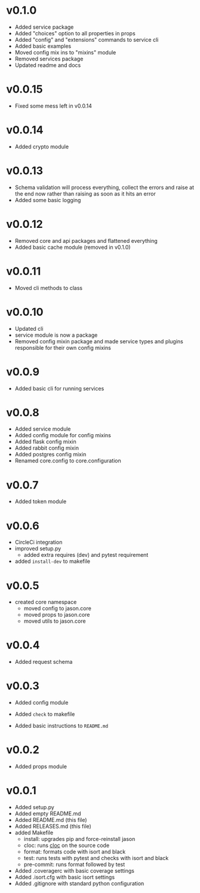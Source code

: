 v0.1.0
===

- Added service package
- Added "choices" option to all properties in props
- Added "config" and "extensions" commands to service cli
- Added basic examples
- Moved config mix ins to "mixins" module
- Removed services package
- Updated readme and docs

v0.0.15
===

- Fixed some mess left in v0.0.14

v0.0.14
===

- Added crypto module

v0.0.13
===

- Schema validation will process everything, 
collect the errors and raise at the end now rather than raising as soon as it hits an error
- Added some basic logging

v0.0.12
===

- Removed core and api packages and flattened everything
- Added basic cache module (removed in v0.1.0)

v0.0.11
===

- Moved cli methods to class

v0.0.10
===

- Updated cli 
- service module is now a package
- Removed config mixin package and made service types and plugins responsible for their own config mixins

v0.0.9
===

- Added basic cli for running services

v0.0.8
===

- Added service module
- Added config module for config mixins
- Added flask config mixin
- Added rabbit config mixin
- Added postgres config mixin
- Renamed core.config to core.configuration

v0.0.7
===

- Added token module

v0.0.6
===

- CircleCi integration
- improved setup.py
    - added extra requires (dev) and pytest requirement
- added `install-dev` to makefile

    
v0.0.5
===

- created core namespace
    - moved config to jason.core
    - moved props to jason.core
    - moved utils to jason.core

v0.0.4
===

- Added request schema

v0.0.3
===

- Added config module

- Added `check` to makefile
- Added basic instructions to `README.md`

v0.0.2
===

- Added props module

v0.0.1
===

- Added setup.py
- Added empty README.md
- Added README.md (this file)
- Added RELEASES.md (this file)
- added Makefile
    - install: upgrades pip and force-reinstall jason
    - cloc: runs [cloc](https://github.com/AlDanial/cloc) on the source code 
    - format: formats code with isort and black
    - test:  runs tests with pytest and checks with isort and black
    - pre-commit: runs format followed by test
- Added .coveragerc with basic coverage settings
- Added .isort.cfg with basic isort settings
- Added .gitignore with standard python configuration
